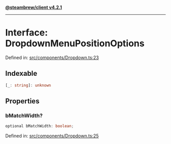 [**@steambrew/client v4.2.1**](../README.md)

***

# Interface: DropdownMenuPositionOptions

Defined in: [src/components/Dropdown.ts:23](https://github.com/SteamClientHomebrew/SDK/blob/main/typescript-packages/client/src/components/Dropdown.ts#L23)

## Indexable

```ts
[_: string]: unknown
```

## Properties

### bMatchWidth?

```ts
optional bMatchWidth: boolean;
```

Defined in: [src/components/Dropdown.ts:25](https://github.com/SteamClientHomebrew/SDK/blob/main/typescript-packages/client/src/components/Dropdown.ts#L25)
